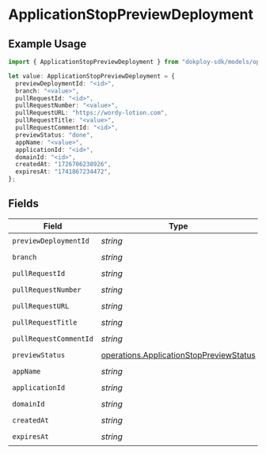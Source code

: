 # ApplicationStopPreviewDeployment

## Example Usage

```typescript
import { ApplicationStopPreviewDeployment } from "dokploy-sdk/models/operations";

let value: ApplicationStopPreviewDeployment = {
  previewDeploymentId: "<id>",
  branch: "<value>",
  pullRequestId: "<id>",
  pullRequestNumber: "<value>",
  pullRequestURL: "https://wordy-lotion.com",
  pullRequestTitle: "<value>",
  pullRequestCommentId: "<id>",
  previewStatus: "done",
  appName: "<value>",
  applicationId: "<id>",
  domainId: "<id>",
  createdAt: "1726706238926",
  expiresAt: "1741867234472",
};
```

## Fields

| Field                                                                                              | Type                                                                                               | Required                                                                                           | Description                                                                                        |
| -------------------------------------------------------------------------------------------------- | -------------------------------------------------------------------------------------------------- | -------------------------------------------------------------------------------------------------- | -------------------------------------------------------------------------------------------------- |
| `previewDeploymentId`                                                                              | *string*                                                                                           | :heavy_check_mark:                                                                                 | N/A                                                                                                |
| `branch`                                                                                           | *string*                                                                                           | :heavy_check_mark:                                                                                 | N/A                                                                                                |
| `pullRequestId`                                                                                    | *string*                                                                                           | :heavy_check_mark:                                                                                 | N/A                                                                                                |
| `pullRequestNumber`                                                                                | *string*                                                                                           | :heavy_check_mark:                                                                                 | N/A                                                                                                |
| `pullRequestURL`                                                                                   | *string*                                                                                           | :heavy_check_mark:                                                                                 | N/A                                                                                                |
| `pullRequestTitle`                                                                                 | *string*                                                                                           | :heavy_check_mark:                                                                                 | N/A                                                                                                |
| `pullRequestCommentId`                                                                             | *string*                                                                                           | :heavy_check_mark:                                                                                 | N/A                                                                                                |
| `previewStatus`                                                                                    | [operations.ApplicationStopPreviewStatus](../../models/operations/applicationstoppreviewstatus.md) | :heavy_check_mark:                                                                                 | N/A                                                                                                |
| `appName`                                                                                          | *string*                                                                                           | :heavy_check_mark:                                                                                 | N/A                                                                                                |
| `applicationId`                                                                                    | *string*                                                                                           | :heavy_check_mark:                                                                                 | N/A                                                                                                |
| `domainId`                                                                                         | *string*                                                                                           | :heavy_check_mark:                                                                                 | N/A                                                                                                |
| `createdAt`                                                                                        | *string*                                                                                           | :heavy_check_mark:                                                                                 | N/A                                                                                                |
| `expiresAt`                                                                                        | *string*                                                                                           | :heavy_check_mark:                                                                                 | N/A                                                                                                |